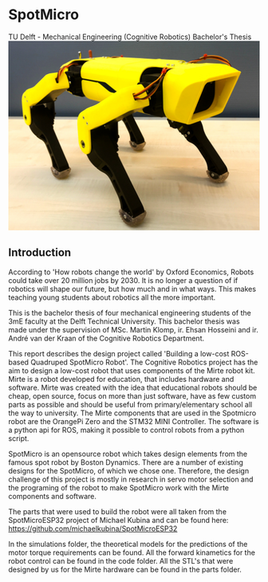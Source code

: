 # SpotMicro
TU Delft - Mechanical Engineering (Cognitive Robotics) Bachelor's Thesis 
![Coach 7 simulation](Docs/Final_Design.jpg) 

## Introduction
According to 'How robots change the world' by Oxford Economics, Robots could take over 20 million jobs by 2030. It is no longer a question of if robotics will shape our future, but how much and in what ways. This makes teaching young students about robotics all the more important. 

This is the bachelor thesis of four mechanical engineering students of the 3mE faculty at the Delft Technical University. This bachelor thesis was made under the supervision of MSc. Martin Klomp, ir. Ehsan Hosseini and ir. André van der Kraan of the Cognitive Robotics Department.

This report describes the design project called 'Building a low-cost ROS-based Quadruped SpotMicro Robot'. The Cognitive Robotics project has the aim to design a low-cost robot that uses components of the Mirte robot kit. Mirte is a robot developed for education, that includes hardware and software. Mirte was created with the idea that educational robots should be cheap, open source, focus on more than just software, have as few custom parts as possible and should be useful from primary/elementary school all the way to university. 
The Mirte components that are used in the Spotmicro robot are the OrangePi Zero and the STM32 MINI Controller. The software is a python api for ROS, making it possible to control robots from a python script. 

SpotMicro is an opensource robot which takes design elements from the famous spot robot by Boston Dynamics. There are a number of existing designs for the SpotMicro, of which we chose one. Therefore, the design challenge of this project is mostly in research in servo motor selection and the programing of the robot to make SpotMicro work with the Mirte components and software. 

The parts that were used to build the robot were all taken from the SpotMicroESP32 project of Michael Kubina and can be found here:
https://github.com/michaelkubina/SpotMicroESP32

In the simulations folder, the theoretical models for the predictions of the motor torque requirements can be found. All the forward kinametics for the robot control can be found in the code folder. All the STL's that were designed by us for the Mirte hardware can be found in the parts folder. 
